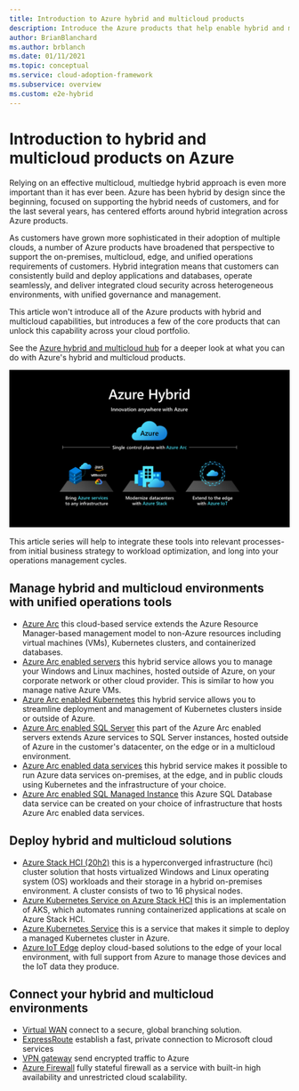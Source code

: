 ```yaml
---
title: Introduction to Azure hybrid and multicloud products
description: Introduce the Azure products that help enable hybrid and multicloud solutions
author: BrianBlanchard
ms.author: brblanch
ms.date: 01/11/2021
ms.topic: conceptual
ms.service: cloud-adoption-framework
ms.subservice: overview
ms.custom: e2e-hybrid
---
```


# Introduction to hybrid and multicloud products on Azure

Relying on an effective multicloud, multiedge hybrid approach is even more important than it has ever been. Azure has been hybrid by design since the beginning, focused on supporting the hybrid needs of customers, and for the last several years, has centered efforts around hybrid integration across Azure products.

As customers have grown more sophisticated in their adoption of multiple clouds, a number of Azure products have broadened that perspective to support the on-premises, multicloud, edge, and unified operations requirements of customers. Hybrid integration means that customers can consistently build and deploy applications and databases, operate seamlessly, and deliver integrated cloud security across heterogeneous environments, with unified governance and management.

This article won't introduce all of the Azure products with hybrid and multicloud capabilities, but introduces a few of the core products that can unlock this capability across your cloud portfolio.

See the [Azure hybrid and multicloud hub](/hybrid/) for a deeper look at what you can do with Azure's hybrid and multicloud products.

![Overview of the Azure hybrid and multicloud products listed below](../../_images/unified-operations/hybrid-hero-slide.png)

This article series will help to integrate these tools into relevant processes-from initial business strategy to workload optimization, and long into your operations management cycles.

## Manage hybrid and multicloud environments with unified operations tools

- [Azure Arc](/azure/azure-arc/?toc=/azure/cloud-adoption-framework/toc.json&bc=/azure/cloud-adoption-framework/_bread/toc.json) this cloud-based service extends the Azure Resource Manager-based management model to non-Azure resources including virtual machines (VMs), Kubernetes clusters, and containerized databases.
- [Azure Arc enabled servers](/azure/azure-arc/servers/overview?toc=/azure/cloud-adoption-framework/toc.json&bc=/azure/cloud-adoption-framework/_bread/toc.json) this hybrid service allows you to manage your Windows and Linux machines, hosted outside of Azure, on your corporate network or other cloud provider. This is similar to how you manage native Azure VMs.
- [Azure Arc enabled Kubernetes](/azure/azure-arc/kubernetes/overview?toc=/azure/cloud-adoption-framework/toc.json&bc=/azure/cloud-adoption-framework/_bread/toc.json) this hybrid service allows you to streamline deployment and management of Kubernetes clusters inside or outside of Azure.
- [Azure Arc enabled SQL Server](/sql/sql-server/azure-arc/overview?toc=/azure/cloud-adoption-framework/toc.json&bc=/azure/cloud-adoption-framework/_bread/toc.json) this part of the Azure Arc enabled servers extends Azure services to SQL Server instances, hosted outside of Azure in the customer's datacenter, on the edge or in a multicloud environment.
- [Azure Arc enabled data services](/azure/azure-arc/data/overview?toc=/azure/cloud-adoption-framework/toc.json&bc=/azure/cloud-adoption-framework/_bread/toc.json) this hybrid service makes it possible to run Azure data services on-premises, at the edge, and in public clouds using Kubernetes and the infrastructure of your choice.
- [Azure Arc enabled SQL Managed Instance](/azure/azure-arc/data/managed-instance-overview?toc=/azure/cloud-adoption-framework/toc.json&bc=/azure/cloud-adoption-framework/_bread/toc.json) this Azure SQL Database data service can be created on your choice of infrastructure that hosts Azure Arc enabled data services.

## Deploy hybrid and multicloud solutions

- [Azure Stack HCI (20h2)](/azure-stack/hci/overview?toc=/azure/cloud-adoption-framework/toc.json&bc=/azure/cloud-adoption-framework/_bread/toc.json) this is a hyperconverged infrastructure (hci) cluster solution that hosts virtualized Windows and Linux operating system (OS) workloads and their storage in a hybrid on-premises environment. A cluster consists of two to 16 physical nodes.
- [Azure Kubernetes Service on Azure Stack HCI](/azure-stack/aks-hci/overview?toc=/azure/cloud-adoption-framework/toc.json&bc=/azure/cloud-adoption-framework/_bread/toc.json) this is an implementation of AKS, which automates running containerized applications at scale on Azure Stack HCI.
- [Azure Kubernetes Service](/azure/aks/intro-kubernetes?toc=/azure/cloud-adoption-framework/toc.json&bc=/azure/cloud-adoption-framework/_bread/toc.json) this is a service that makes it simple to deploy a managed Kubernetes cluster in Azure.
- [Azure IoT Edge](/azure/iot-edge/?toc=/azure/cloud-adoption-framework/toc.json&bc=/azure/cloud-adoption-framework/_bread/toc.json) deploy cloud-based solutions to the edge of your local environment, with full support from Azure to manage those devices and the IoT data they produce.

## Connect your hybrid and multicloud environments

- [Virtual WAN](/azure/virtual-wan/?toc=/azure/cloud-adoption-framework/toc.json&bc=/azure/cloud-adoption-framework/_bread/toc.json) connect to a secure, global branching solution.
- [ExpressRoute](/azure/expressroute/?toc=/azure/cloud-adoption-framework/toc.json&bc=/azure/cloud-adoption-framework/_bread/toc.json) establish a fast, private connection to Microsoft cloud services
- [VPN gateway](/azure/vpn-gateway/vpn-gateway-about-vpngateways?toc=/azure/cloud-adoption-framework/toc.json&bc=/azure/cloud-adoption-framework/_bread/toc.json) send encrypted traffic to Azure
- [Azure Firewall](/azure/firewall/overview?toc=/azure/cloud-adoption-framework/toc.json&bc=/azure/cloud-adoption-framework/_bread/toc.json) fully stateful firewall as a service with built-in high availability and unrestricted cloud scalability.
